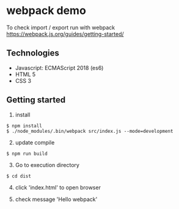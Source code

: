 # webpack demo

To check import / export run with webpack
https://webpack.js.org/guides/getting-started/

## Technologies
- Javascript: ECMAScript 2018 (es6)
- HTML 5
- CSS 3

## Getting started

1. install
```
$ npm install
$ ./node_modules/.bin/webpack src/index.js --mode=development
```

2. update compile
```
$ npm run build
```

3. Go to execution directory
```
$ cd dist
```

4. click 'index.html' to open browser

5. check message 'Hello webpack'
